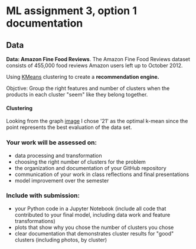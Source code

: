 # ML assignment 3, option 1 documentation

## Data 

**Data: Amazon Fine Food Reviews**. The Amazon Fine Food Reviews dataset consists of 455,000 food reviews Amazon users left up to October 2012. 

Using [KMeans](http://scikit-learn.org/stable/modules/generated/sklearn.cluster.KMeans.html) clustering to create a **recommendation engine.** 

Objctive: Group the right features and number of clusters when the products in each cluster "seem" like they belong together. 


#### Clustering

Looking from the graph [image](https://github.com/Chayanitoey/machinelearning/blob/main/final_assignment_3/assignment3_1.jpg) 
I chose '21' as the optimal k-mean since the point represents the best evaluation of the data set. 

### Your work will be assessed on: 

* data processing and transformation  
* choosing the right number of clusters for the problem  
* the organization and documentation of your GitHub repository  
* communication of your work in class reflections and final presentations  
* model improvement over the semester

### Include with submission: 

* your Python code in a Jupyter Notebook (include all code that contributed to your final model, including data work and feature transformations)  
* plots that show why you chose the number of clusters you chose  
* clear documentation that demonstrates cluster results for "good" clusters (including photos, by cluster)
